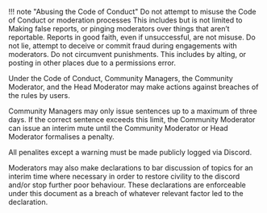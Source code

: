 !!! note "Abusing the Code of Conduct"
    Do not attempt to misuse the Code of Conduct or moderation processes
    This includes but is not limited to Making false reports, or pinging moderators over things that aren’t reportable.
    Reports in good faith, even if unsuccessful, are not misuse.
    Do not lie, attempt to deceive or commit fraud during engagements with moderators. 
    Do not circumvent punishments.
    This includes by alting, or posting in other places due to a permissions error. 

Under the Code of Conduct, Community Managers, the Community Moderator, and the Head Moderator may make actions against breaches of the rules by users. 

Community Managers may only issue sentences up to a maximum of three days. If the correct sentence exceeds this limit, the Community Moderator can issue an interim mute until the Community Moderator or Head Moderator formalises a penalty.

All penalites except a warning must be made publicly logged via Discord.

Moderators may also make declarations to bar discussion of topics for an interim time where necessary in order to restore civility to the discord and/or stop further poor behaviour. These declarations are enforceable under this document as a breach of whatever relevant factor led to the declaration.

